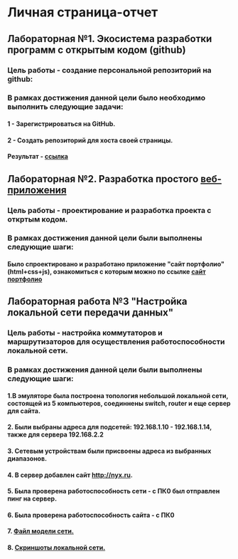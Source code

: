 # Личная страница-отчет
## Лабораторная №1. Экосистема разработки программ с открытым кодом (github)
### Цель работы - создание персональной репозиторий на github:
### В рамках достижения данной цели было необходимо выполнить следующие задачи:
#### 1 - Зарегистрироваться на GitHub.
#### 2 - Создать репозиторий для хоста своей страницы.
#### Результат - [ссылка](https://github.com/M-D-N/stankinFirstLab)
## Лабораторная №2. Разработка простого [веб-приложения](https://github.com/M-D-N/imdev)
### Цель работы - проектирование и разработка проекта с откртым кодом.
### В рамках достижения данной цели были выполнены следующие шаги:
#### Было спроектировано и разработано приложение "сайт портфолио" (html+css+js),  ознакомиться с которым можно по ссылке [сайт портфолио](https://m-d-n.github.io/imdev/)
## Лабораторная работа №3 "Настройка локальной сети передачи данных" 
### Цель работы - настройка коммутаторов и маршрутизаторов для осуществления работоспособности локальной сети.
### В рамках достижения данной цели были выполнены следующие шаги:
#### 1.В эмуляторе была построена топология небольшой локальной сети, состоящей из 5 компьютеров, соединнены switch, router и еще сервер для сайта.
#### 2. Были выбраны адреса для подсетей: 192.168.1.10 - 192.168.1.14, также для сервера 192.168.2.2
#### 3. Сетевым устройствам были присвоены адреса из выбранных диапазонов.
#### 4. В сервер добавлен сайт http://nyx.ru.
#### 5. Была проверена работоспособность сети - с ПК0 был отправлен пинг на сервер.
#### 6. Была проверена работоспособность сайта - с ПК0
#### 7. [Файл модели сети.](https://github.com/M-D-N/stankinLab3/blob/main/Lab3/Lab3.pkt)
#### 8. [Скриншоты локальной сети.](https://github.com/M-D-N/stankinLab3/tree/main/Lab3)
